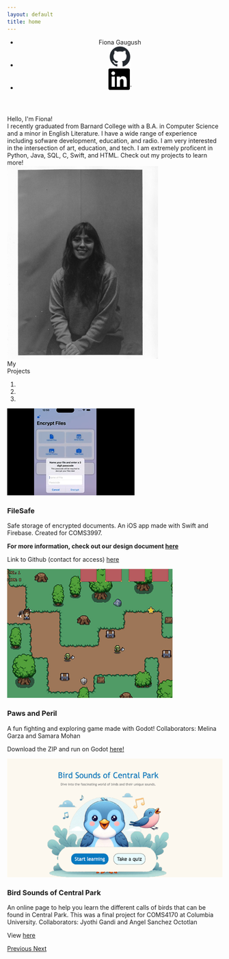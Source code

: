 ```yaml
---
layout: default
title: home
---
```

<script src="static/simplepage.js"></script>

<body>
<header>
    <ul>
        <li class = "name"> <a>  Fiona Gaugush </a> </li>
        <li>
            <a href = "https://github.com/fionagaugush"> <img src="images/github-mark.png" height="50"></a>
        </li>
        <li>    <a href = "https://www.linkedin.com/in/fiona-gaugush-4b7b511b9/"> <img src="images/InBug-Black.png" height="50"></a>
        </li>
</ul>
</header>
<div id="aboutSection" >
    <div id="aboutTitle" >
        Hello, I'm Fiona!
    </div>
    <div class="container-fluid">
        <div class="row">
        <div class="col-6">
                <div id="aboutText">
                    I recently graduated from Barnard College with a B.A. in Computer Science and a minor in English Literature. I have a wide range of experience including sofware development, education, and radio. I am very interested in the intersection of art, education, and tech. I am extremely proficent in Python, Java, SQL, C, Swift, and HTML. Check out my projects to learn more!
                </div>
            </div>
            <div class="col-6">
                <div id="portrait">
                    <img src="images/portrait.JPEG" width="70%" >
                </div>
            </div>
        </div>
    </div>
</div>
<div id="projectSection" class="container-fluid">
    <div class="row">
        <div class="col-md-4 d-flex align-items-center">
            <div id="projectsText">
                My <br> Projects
            </div>
        </div>
        <div class="col-md-8">
            <div class="carousel-wrapper">
                <div id="myCarousel" class="carousel slide" data-ride="carousel">
                    <!-- Indicators -->
                    <ol class="carousel-indicators">
                        <li data-target="#myCarousel" data-slide-to="0" class="active"></li>
                        <li data-target="#myCarousel" data-slide-to="1"></li>
                        <li data-target="#myCarousel" data-slide-to="2"></li>
                    </ol>
                    <div class="carousel-inner">
                        <!-- Slide 1 -->
                        <div class="item active text-center">
                            <img src="images/travelsafe.png" class="carousel-img">
                            <div class="carousel-text">
                                <h3 color = "white">FileSafe</h3>
                                <p>Safe storage of encrypted documents. An iOS app made with Swift and Firebase. Created for COMS3997.</p>
                                <b>
                                    <p> For more information, check out our design document <a href = "https://docs.google.com/document/d/1fDti2-6BAYaTBDuyXUKpx1w3ME1SH7w0dc8VTikJsKY/edit?usp=sharing"> here </a> </p>
                                </b>
                                <p> Link to Github (contact for access)  <a href = "https://github.com/Aristotle2003/TravelSafe">  here </a> </p>
                            </div>
                        </div>
                        <div class="item text-center">
                            <img src="images/pawandperil.png" class="carousel-img">
                            <div class="carousel-text">
                                <h3 class = "white">Paws and Peril</h3>
                                <p>A fun fighting and exploring game made with Godot! Collaborators: Melina Garza and Samara Mohan</p>
                                <p> Download the ZIP and run on Godot <a href = "https://github.com/fionagaugush/VideoGameFinal" > here! </a></p>
                            </div>
                        </div>
                        <div class="item text-center">
                            <img src="images/birdapp.png" class="carousel-img">
                            <div class="carousel-text">
                                <h3 class = "white">Bird Sounds of Central Park</h3>
                                <p>An online page to help you learn the different calls of birds that can be found in Central Park. This was a final project for COMS4170 at Columbia University. Collaborators: Jyothi Gandi and Angel Sanchez Octotlan</p>
                                <p> View  <a href = "https://github.com/fionagaugush/UIDesignFinal"> here </a></p>
                            </div>
                        </div>
                    </div>
                    <a class="left carousel-control" href="#myCarousel" data-slide="prev">
                        <span class="glyphicon glyphicon-chevron-left"></span>
                        <span class="sr-only">Previous</span>
                    </a>
                    <a class="right carousel-control" href="#myCarousel" data-slide="next">
                        <span class="glyphicon glyphicon-chevron-right"></span>
                        <span class="sr-only">Next</span>
                    </a>
                </div>
            </div>
        </div>
    </div>
</div>
</body>




